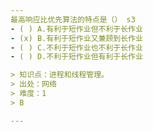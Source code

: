 ```yaml
---
最高响应比优先算法的特点是（） s3
- ( ) A.有利于短作业但不利于长作业
- (x) B.有利于短作业又兼顾到长作业
- ( ) C.不利于短作业也不利于长作业
- ( ) D.不利于短作业但有利于长作业

> 知识点：进程和线程管理。
> 出处：网络
> 难度：1
> B

---
```

